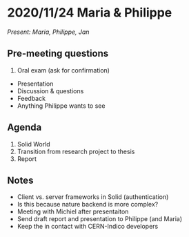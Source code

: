 # 2020/11/24 Maria & Philippe

*Present: Maria, Philippe, Jan*

## Pre-meeting questions

1. Oral exam (ask for confirmation)
  * Presentation
  * Discussion & questions
  * Feedback
  * Anything Philippe wants to see

## Agenda

1. Solid World
2. Transition from research project to thesis
3. Report

## Notes

* Client vs. server frameworks in Solid (authentication)
* Is this because nature backend is more complex?
* Meeting with Michiel after presentaiton
* Send draft report and presentation to Philippe (and Maria)
* Keep the in contact with CERN-Indico developers
